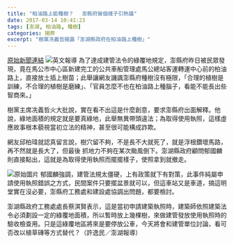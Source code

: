 ```yaml
---
title: "柏油路上能種樹？　 澎縣府裝個樣子引熱議"
date: 2017-03-14 10:41:23
tags: [澎湖, 柏油路, 種樹]
categories: 揭弊
excerpt: "樹黨冼義哲揭露「澎湖縣政府在柏油路上種樹」"
---
```


[原始新聞連結](http://www.appledaily.com.tw/realtimenews/article/new/20170313/1075583/)
![英文報導](./penghu.png)
為了達成建管法令的綠覆地規定，澎縣府昨日被民眾發現，竟在馬公市中心區新建完工的公共車船管理處馬公總站客運轉運中心前的柏油路上，直接放土插上樹苗；此舉讓網友譏諷澎縣府種樹沒有極限，「合理的植樹是訓練，不合理的植樹是磨練」、「官員怎麼不也在柏油路上種腦子，看能不能長出些智商來。」

樹黨主席冼義哲火大批說，實在看不出這是什麼創意，要求澎縣府出面解釋。他說，綠地面積的規定就是要真綠地，此舉無異帶頭違法；為取得使用執照，這樣虛應故事根本藐視當初立法的精神，甚至很可能構成詐欺。

網友邱柏瑋就認真留言說，樹穴留不夠，不是長不大就死了，就是浮根鑽壞馬路，再不然就是長大了，但最後
抓地力不夠在某次颱風倒下。澎湖縣政府顧問郁國麟則直接點出，這就是為取得使用執照而擺擺樣子，使照拿到就撤走。

![原始圖片](./trees.jpg)
郁國麟強調，建管法規太僵硬，上有政策就下有對策，此事件純屬申請使用執照錯誤之方式，民間案件只要擺盆景就可以，但這車站又是車道，搞這明堂實在沒必要，澎縣府工務處和建設處協調出問題，都要檢討。

澎湖縣政府工務處處長蔡淇賢表示，這是當初申請建築執照時，建築師依照建築法令必須劃設一定的綠覆地面積，所以暫時放上幾棵樹，來做建管發放使用執照時的驗收檢查用。只是這綠覆地區將來是要停放公車，今天將會和建管單位討論，看可否改以植草磚等方式替代？（許逸民／澎湖報導）
